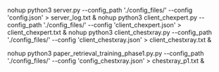 nohup python3 server.py --config_path './config_files/' --config 'config.json' > server_log.txt &
nohup python3 client_chexpert.py --config_path './config_files/' --config 'client_chexpert.json' > client_chexpert.txt &
nohup python3 client_chestxray.py --config_path './config_files/' --config 'client_chestxray.json' > client_chestxray.txt &

nohup python3 paper_retrieval_training_phase1.py.py --config_path './config_files/' --config 'config_chestxray.json' > chestxray_p1.txt &